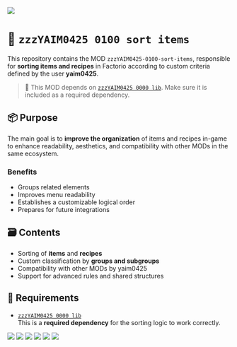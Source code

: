![](./thumbnail.png)

# 🧩 `zzzYAIM0425 0100 sort items`

This repository contains the MOD `zzzYAIM0425-0100-sort-items`, responsible for **sorting items and recipes** in Factorio according to custom criteria defined by the user **yaim0425**.

> 🔧 This MOD depends on [`zzzYAIM0425 0000 lib`](https://github.com/yaim0425/zzzYAIM0425-0000-lib). Make sure it is included as a required dependency.

## 📦 Purpose

The main goal is to **improve the organization** of items and recipes in-game to enhance readability, aesthetics, and compatibility with other MODs in the same ecosystem.

### Benefits

- Groups related elements  
- Improves menu readability  
- Establishes a customizable logical order  
- Prepares for future integrations  

## 🗃️ Contents

- Sorting of **items** and **recipes**  
- Custom classification by **groups and subgroups**  
- Compatibility with other MODs by yaim0425  
- Support for advanced rules and shared structures  

## 🧭 Requirements

- [`zzzYAIM0425 0000 lib`](https://github.com/yaim0425/zzzYAIM0425-0000-lib)  
  This is a **required dependency** for the sorting logic to work correctly.

![](./img/Screenshot%20(1).png)
![](./img/Screenshot%20(2).png)
![](./img/Screenshot%20(3).png)
![](./img/Screenshot%20(4).png)
![](./img/Screenshot%20(5).png)
![](./img/Screenshot%20(6).png)
